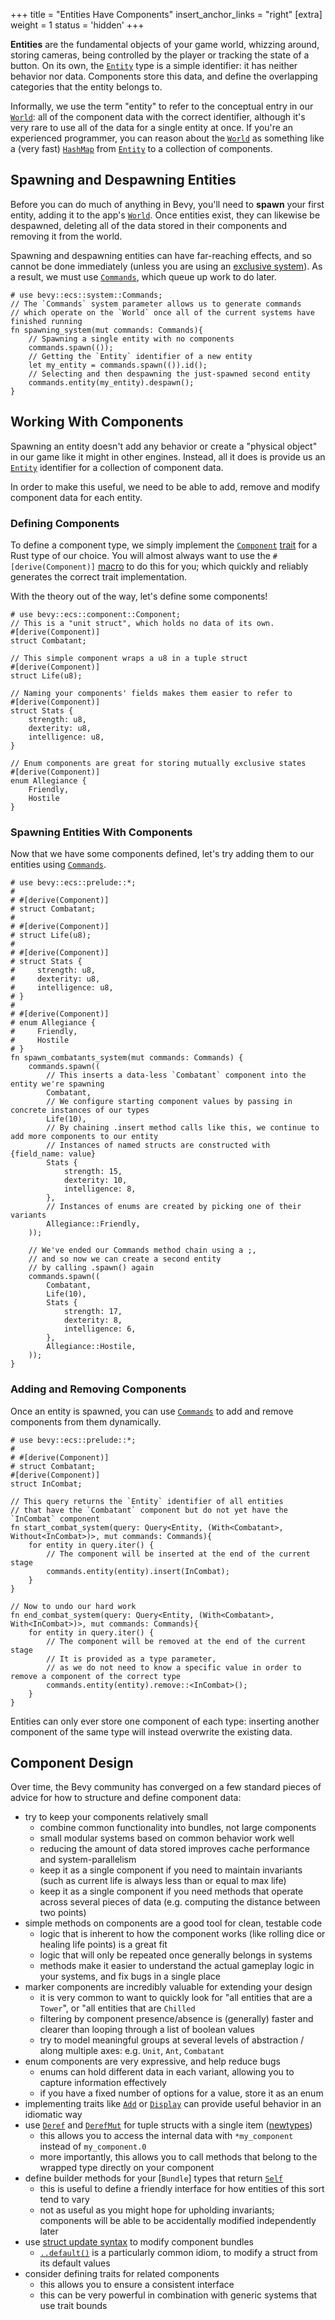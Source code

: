+++
title = "Entities Have Components"
insert_anchor_links = "right"
[extra]
weight = 1
status = 'hidden'
+++

**Entities** are the fundamental objects of your game world, whizzing around, storing cameras, being controlled by the player or tracking the state of a button.
On its own, the [`Entity`] type is a simple identifier: it has neither behavior nor data.
Components store this data, and define the overlapping categories that the entity belongs to.

Informally, we use the term "entity" to refer to the conceptual entry in our [`World`]: all of the component data with the correct identifier, although it's very rare to use all of the data for a single entity at once.
If you're an experienced programmer, you can reason about the [`World`] as something like a (very fast) [`HashMap`] from [`Entity`] to a collection of components.

[`Entity`]: https://docs.rs/bevy/latest/bevy/ecs/entity/struct.Entity.html
[`HashMap`]: https://doc.rust-lang.org/std/collections/struct.HashMap.html
[`World`]: https://docs.rs/bevy/latest/bevy/ecs/world/struct.World.html

## Spawning and Despawning Entities

Before you can do much of anything in Bevy, you'll need to **spawn** your first entity, adding it to the app's [`World`].
Once entities exist, they can likewise be despawned, deleting all of the data stored in their components and removing it from the world.

Spawning and despawning entities can have far-reaching effects, and so cannot be done immediately (unless you are using an [exclusive system](../exclusive-world-access)).
As a result, we must use [`Commands`], which queue up work to do later.

```rust,hide_lines=1
# use bevy::ecs::system::Commands;
// The `Commands` system parameter allows us to generate commands
// which operate on the `World` once all of the current systems have finished running
fn spawning_system(mut commands: Commands){
    // Spawning a single entity with no components
    commands.spawn(());
    // Getting the `Entity` identifier of a new entity
    let my_entity = commands.spawn(()).id();
    // Selecting and then despawning the just-spawned second entity
    commands.entity(my_entity).despawn();
}
```

[`Commands`]: https://docs.rs/bevy/latest/bevy/ecs/system/struct.Commands.html

## Working With Components

Spawning an entity doesn't add any behavior or create a "physical object" in our game like it might in other engines.
Instead, all it does is provide us an [`Entity`] identifier for a collection of component data.

In order to make this useful, we need to be able to add, remove and modify component data for each entity.

### Defining Components

To define a component type, we simply implement the [`Component`] [trait](https://doc.rust-lang.org/book/ch10-02-traits.html) for a Rust type of our choice.
You will almost always want to use the `#[derive(Component)]` [macro](https://doc.rust-lang.org/reference/attributes/derive.html) to do this for you; which quickly and reliably generates the correct trait implementation.

With the theory out of the way, let's define some components!

```rust,hide_lines=1
# use bevy::ecs::component::Component;
// This is a "unit struct", which holds no data of its own.
#[derive(Component)]
struct Combatant;

// This simple component wraps a u8 in a tuple struct
#[derive(Component)]
struct Life(u8);

// Naming your components' fields makes them easier to refer to
#[derive(Component)]
struct Stats {
    strength: u8,
    dexterity: u8,
    intelligence: u8,
}

// Enum components are great for storing mutually exclusive states
#[derive(Component)]
enum Allegiance {
    Friendly,
    Hostile
}
```

[`Component`]: https://docs.rs/bevy/latest/bevy/ecs/component/trait.Component.html

### Spawning Entities With Components

Now that we have some components defined, let's try adding them to our entities using [`Commands`].

```rust,hide_lines=1-20
# use bevy::ecs::prelude::*;
# 
# #[derive(Component)]
# struct Combatant;
# 
# #[derive(Component)]
# struct Life(u8);
# 
# #[derive(Component)]
# struct Stats {
#     strength: u8,
#     dexterity: u8,
#     intelligence: u8,
# }
# 
# #[derive(Component)]
# enum Allegiance {
#     Friendly,
#     Hostile
# }
fn spawn_combatants_system(mut commands: Commands) {
    commands.spawn((
        // This inserts a data-less `Combatant` component into the entity we're spawning
        Combatant,
        // We configure starting component values by passing in concrete instances of our types
        Life(10),
        // By chaining .insert method calls like this, we continue to add more components to our entity
        // Instances of named structs are constructed with {field_name: value}
        Stats {
            strength: 15,
            dexterity: 10,
            intelligence: 8,
        },
        // Instances of enums are created by picking one of their variants
        Allegiance::Friendly,
    ));

    // We've ended our Commands method chain using a ;,
    // and so now we can create a second entity
    // by calling .spawn() again
    commands.spawn((
        Combatant,
        Life(10),
        Stats {
            strength: 17,
            dexterity: 8,
            intelligence: 6,
        },
        Allegiance::Hostile,
    ));
}
```

### Adding and Removing Components

Once an entity is spawned, you can use [`Commands`] to add and remove components from them dynamically.

```rust,hide_lines=1-4
# use bevy::ecs::prelude::*;
# 
# #[derive(Component)]
# struct Combatant;
#[derive(Component)]
struct InCombat;

// This query returns the `Entity` identifier of all entities
// that have the `Combatant` component but do not yet have the `InCombat` component
fn start_combat_system(query: Query<Entity, (With<Combatant>, Without<InCombat>)>, mut commands: Commands){
    for entity in query.iter() {
        // The component will be inserted at the end of the current stage
        commands.entity(entity).insert(InCombat);
    }
}

// Now to undo our hard work
fn end_combat_system(query: Query<Entity, (With<Combatant>, With<InCombat>)>, mut commands: Commands){
    for entity in query.iter() {
        // The component will be removed at the end of the current stage
        // It is provided as a type parameter,
        // as we do not need to know a specific value in order to remove a component of the correct type
        commands.entity(entity).remove::<InCombat>();
    }
}
```

Entities can only ever store one component of each type: inserting another component of the same type will instead overwrite the existing data.

## Component Design

Over time, the Bevy community has converged on a few standard pieces of advice for how to structure and define component data:

- try to keep your components relatively small
  - combine common functionality into bundles, not large components
  - small modular systems based on common behavior work well
  - reducing the amount of data stored improves cache performance and system-parallelism
  - keep it as a single component if you need to maintain invariants (such as current life is always less than or equal to max life)
  - keep it as a single component if you need methods that operate across several pieces of data (e.g. computing the distance between two points)
- simple methods on components are a good tool for clean, testable code
  - logic that is inherent to how the component works (like rolling dice or healing life points) is a great fit
  - logic that will only be repeated once generally belongs in systems
  - methods make it easier to understand the actual gameplay logic in your systems, and fix bugs in a single place
- marker components are incredibly valuable for extending your design
  - it is very common to want to quickly look for "all entities that are a `Tower`", or "all entities that are `Chilled`
  - filtering by component presence/absence is (generally) faster and clearer than looping through a list of boolean values
  - try to model meaningful groups at several levels of abstraction / along multiple axes: e.g. `Unit`, `Ant`, `Combatant`
- enum components are very expressive, and help reduce bugs
  - enums can hold different data in each variant, allowing you to capture information effectively
  - if you have a fixed number of options for a value, store it as an enum
- implementing traits like [`Add`] or [`Display`] can provide useful behavior in an idiomatic way
- use [`Deref`] and [`DerefMut`] for tuple structs with a single item ([newtypes])
  - this allows you to access the internal data with `*my_component` instead of `my_component.0`
  - more importantly, this allows you to call methods that belong to the wrapped type directly on your component
- define builder methods for your [`Bundle`] types that return [`Self`]
  - this is useful to define a friendly interface for how entities of this sort tend to vary
  - not as useful as you might hope for upholding invariants; components will be able to be accidentally modified independently later
- use [struct update syntax] to modify component bundles
  - [`..default()`] is a particularly common idiom, to modify a struct from its default values
- consider defining traits for related components
  - this allows you to ensure a consistent interface
  - this can be very powerful in combination with generic systems that use trait bounds

[`Add`]: https://doc.rust-lang.org/std/ops/trait.Add.html
[`Display`]: https://doc.rust-lang.org/std/path/struct.Display.html
[`Deref`]: https://doc.rust-lang.org/std/ops/trait.Deref.html
[`DerefMut`]: https://doc.rust-lang.org/std/ops/trait.DerefMut.html
[`Self`]: https://doc.rust-lang.org/reference/paths.html#self-1
[`..default()`]: https://docs.rs/bevy/latest/bevy/prelude/fn.default.html
[newtypes]: https://doc.rust-lang.org/rust-by-example/generics/new_types.html
[struct update syntax]: https://doc.rust-lang.org/book/ch05-01-defining-structs.html#creating-instances-from-other-instances-with-struct-update-syntax
